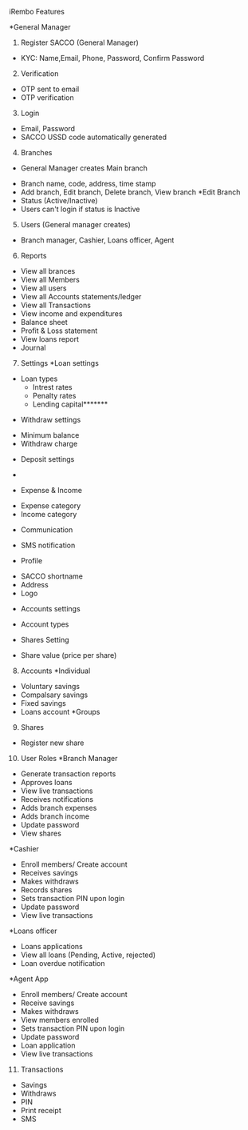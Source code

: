 iRembo Features
<!-- Super Admin Dashboard -->
*General Manager
1. Register SACCO (General Manager)
- KYC: Name,Email, Phone, Password, Confirm Password
2. Verification
- OTP sent to email
- OTP verification
3. Login
- Email, Password
- SACCO USSD code automatically generated
4. Branches
* General Manager creates Main branch
- Branch name, code, address, time stamp
- Add branch, Edit branch, Delete branch, View branch
*Edit Branch
- Status (Active/Inactive)
- Users can't login if status is Inactive
5. Users (General manager creates)
- Branch manager, Cashier, Loans officer, Agent
6. Reports
- View all brances
- View all Members
- View all users
- View all Accounts statements/ledger
- View all Transactions
- View income and expenditures
- Balance sheet
- Profit & Loss statement
- View loans report
- Journal 
7. Settings
*Loan settings
- Loan types
  - Intrest rates
  - Penalty rates
  - Lending capital*******
* Withdraw settings
- Minimum balance
- Withdraw charge
* Deposit settings
- 
* Expense & Income
- Expense category
- Income category
* Communication
- SMS notification
* Profile
- SACCO shortname
- Address
- Logo
* Accounts settings
- Account types
* Shares Setting
- Share value (price per share)

8. Accounts
*Individual
- Voluntary savings
- Compalsary savings
- Fixed savings
- Loans account
*Groups

9. Shares
- Register new share

10. User Roles
*Branch Manager
- Generate transaction reports
- Approves loans
- View live transactions
- Receives notifications
- Adds branch expenses
- Adds branch income
- Update password
- View shares

*Cashier
- Enroll members/ Create account
- Receives savings
- Makes withdraws
- Records shares
- Sets transaction PIN upon login
- Update password
- View live transactions

*Loans officer
- Loans applications
- View all loans (Pending, Active, rejected)
- Loan overdue notification

*Agent App
- Enroll members/ Create account
- Receive savings
- Makes withdraws
- View members enrolled
- Sets transaction PIN upon login
- Update password
- Loan application
- View live transactions

11. Transactions
- Savings
- Withdraws
- PIN
- Print receipt
- SMS



























